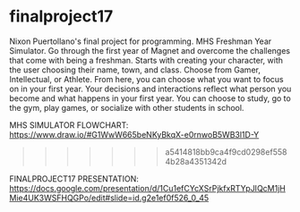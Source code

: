 # finalproject17

Nixon Puertollano's final project for programming. MHS Freshman Year Simulator.
  Go through the first year of Magnet and overcome the challenges that come with being a freshman.
Starts with creating your character, with the user choosing their name, town, and class. Choose
from Gamer, Intellectual, or Athlete. From here, you can choose what you want to focus on in
your first year. Your decisions and interactions reflect what person you become and what happens
in your first year. You can choose to study, go to the gym, play games, or socialize with other
students in school.

MHS SIMULATOR FLOWCHART:
https://www.draw.io/#G1WwW665beNKyBkqX-e0rnwoB5WB3l1D-Y
>>>>>>> a5414818bb9ca4f9cd0298ef5584b28a4351342d

FINALPROJECT17 PRESENTATION:
https://docs.google.com/presentation/d/1Cu1efCYcXSrPjkfxRTYpJIQcM1jHMie4UK3WSFHQGPo/edit#slide=id.g2e1ef0f526_0_45

